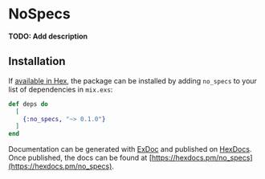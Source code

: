 # NoSpecs

**TODO: Add description**

## Installation

If [available in Hex](https://hex.pm/docs/publish), the package can be installed
by adding `no_specs` to your list of dependencies in `mix.exs`:

```elixir
def deps do
  [
    {:no_specs, "~> 0.1.0"}
  ]
end
```

Documentation can be generated with [ExDoc](https://github.com/elixir-lang/ex_doc)
and published on [HexDocs](https://hexdocs.pm). Once published, the docs can
be found at [https://hexdocs.pm/no_specs](https://hexdocs.pm/no_specs).

